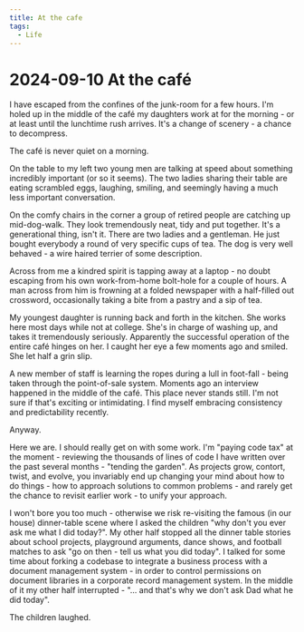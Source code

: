 ```yaml
---
title: At the cafe
tags:
  - Life
---
```


# 2024-09-10 At the café

I have escaped from the confines of the junk-room for a few hours. I'm holed up in the middle of the café my daughters work at for the morning - or at least until the lunchtime rush arrives. It's a change of scenery - a chance to decompress.

The café is never quiet on a morning.

On the table to my left two young men are talking at speed about something incredibly important (or so it seems). The two ladies sharing their table are eating scrambled eggs, laughing, smiling, and seemingly having a much less important conversation.

On the comfy chairs in the corner a group of retired people are catching up mid-dog-walk. They look tremendously neat, tidy and put together. It's a generational thing, isn't it. There are two ladies and a gentleman. He just bought everybody a round of very specific cups of tea. The dog is very well behaved - a wire haired terrier of some description.

Across from me a kindred spirit is tapping away at a laptop - no doubt escaping from his own work-from-home bolt-hole for a couple of hours. A man across from him is frowning at a folded newspaper with a half-filled out crossword, occasionally taking a bite from a pastry and a sip of tea.

My youngest daughter is running back and forth in the kitchen. She works here most days while not at college. She's in charge of washing up, and takes it tremendously seriously. Apparently the successful operation of the entire café hinges on her. I caught her eye a few moments ago and smiled. She let half a grin slip.

A new member of staff is learning the ropes during a lull in foot-fall - being taken through the point-of-sale system. Moments ago an interview happened in the middle of the café. This place never stands still. I'm not sure if that's exciting or intimidating. I find myself embracing consistency and predictability recently.

Anyway.

Here we are. I should really get on with some work. I'm "paying code tax" at the moment - reviewing the thousands of lines of code I have written over the past several months - "tending the garden". As projects grow, contort, twist, and evolve, you invariably end up changing your mind about how to do things - how to approach solutions to common problems - and rarely get the chance to revisit earlier work - to unify your approach.

I won't bore you too much - otherwise we risk re-visiting the famous (in our house) dinner-table scene where I asked the children "why don't you ever ask me what I did today?". My other half stopped all the dinner table stories about school projects, playground arguments, dance shows, and football matches to ask "go on then - tell us what you did today". I talked for some time about forking a codebase to integrate a business process with a document management system - in order to control permissions on document libraries in a corporate record management system. In the middle of it my other half interrupted - "... and that's why we don't ask Dad what he did today".

The children laughed.